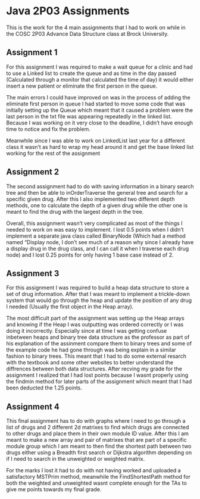 # Java 2P03 Assignments

This is the work for the 4 main assignments that I had to work on while in the COSC 2P03 Advance Data Structure class at Brock University.
 
## Assignment 1

For this assignment I was required to make a wait queue for a clinic and had to use a Linked list to create the queue and as time in the day passed (Calculated through a monitor that calculated the time of day) it would either insert a new patient or eliminate the first person in the queue.
 
The main errors I could have improved on was in the process of adding the eliminate first person in queue I had started to move some code that was initially setting up the Queue which meant that it caused a problem were the last person in the txt file was appearing repeatedly in the linked list. Because I was working on it very close to the deadline, I didn’t have enough time to notice and fix the problem.

Meanwhile since I was able to work on LinkedList last year for a different class it wasn’t as hard to wrap my head around it and get the base linked list working for the rest of the assignment
 
 ## Assignment 2
 
 The second assignment had to do with saving information in a binary search tree and then be able to inOrderTraverse the general tree and search for a specific given drug. After this I also implemented two different depth methods, one to calculate the depth of a given drug while the other one is meant to find the drug with the largest depth in the tree.

Overall, this assignment wasn’t very complicated as most of the things I needed to work on was easy to implement. I lost 0.5 points when I didn’t implement a separate java class called BinaryNode (Which had a method named “Display node, I don’t see much of a reason why since I already have a display drug in the drug class, and I can call it when I traverse each drug node) and I lost 0.25 points for only having 1 base case instead of 2.
 
## Assignment 3
 
For this assignment I was required to build a heap data structure to store a set of drug information. After that I was meant to implement a trickle-down system that would go through the heap and update the position of any drug I needed (Usually the first object in the Heap array).
 
The most difficult part of the assignment was setting up the Heap arrays and knowing if the Heap I was outputting was ordered correctly or I was doing it incorrectly. Especially since at time I was getting confuse inbetween heaps and binary tree data structure as the professor as part of his explanation of the assinment compare them to binary trees and some of the example code he had gone through was being explain in a similar fashion to binary trees. This meant that I had to do some external resarch with the textbook and some other websites to better understand the diffrences between both data structures. 
After recving my grade for the assignment I realized that I had lost points because I wasnt properly using the findmin method for later parts of the assignment which meant that I had been deducted the 1.25 points.
 
## Assignment 4

This final assignment has to do with graphs where I need to go through a list of drugs and 2 different 2d matrixes to find which drugs are connected to other drugs and place them in their own module ID value. After this I am meant to make a new array and pair of matrixes that are part of a specific module group which I am meant to then find the shortest path between two drugs either using a Breadth first search or Dijkstra algorithm depending on if I need to search in the unweighted or weighted matrix.

For the marks I lost it had to do with not having worked and uploaded a satisfactory MSTPrim method, meanwhile the FindShortestPath method for both the weighted and unweighted wasnt complete enough for the TAs to give me points towards my final grade.
